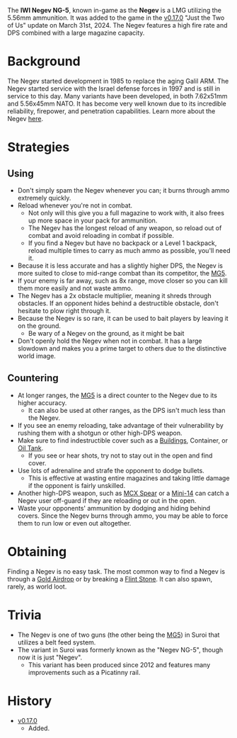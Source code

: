 The **IWI Negev NG-5**, known in-game as the **Negev** is a LMG utilizing the 5.56mm ammunition. It was added to the game in the [v0.17.0](https://github.com/HasangerGames/suroi/releases/tag/v0.17.0) "Just the Two of Us" update on March 31st, 2024. The Negev features a high fire rate and DPS combined with a large magazine capacity.

# Background
The Negev started development in 1985 to replace the aging Galil ARM. The Negev started service with the Israel defense forces in 1997 and is still in service to this day. Many variants have been developed, in both 7.62x51mm and 5.56x45mm NATO. It has become very well known due to its incredible reliability, firepower, and penetration capabilities. Learn more about the Negev [here](https://en.wikipedia.org/wiki/IWI_Negev).

# Strategies
## Using
- Don't simply spam the Negev whenever you can; it burns through ammo extremely quickly.
- Reload whenever you're not in combat.
  - Not only will this give you a full magazine to work with, it also frees up more space in your pack for ammunition.
  - The Negev has the longest reload of any weapon, so reload out of combat and avoid reloading in combat if possible.
  - If you find a Negev but have no backpack or a Level 1 backpack, reload multiple times to carry as much ammo as possible, you'll need it.
- Because it is less accurate and has a slightly higher DPS, the Negev is more suited to close to mid-range combat than its competitor, the [MG5](/weapons/guns/mg5).
- If your enemy is far away, such as 8x range, move closer so you can kill them more easily and not waste ammo.
- The Negev has a 2x obstacle multiplier, meaning it shreds through obstacles. If an opponent hides behind a destructible obstacle, don't hesitate to plow right through it.
- Because the Negev is so rare, it can be used to bait players by leaving it on the ground.
  - Be wary of a Negev on the ground, as it might be bait
- Don't openly hold the Negev when not in combat. It has a large slowdown and makes you a prime target to others due to the distinctive world image.

## Countering
- At longer ranges, the [MG5](/weapons/guns/mg5) is a direct counter to the Negev due to its higher accuracy.
  - It can also be used at other ranges, as the DPS isn't much less than the Negev.
- If you see an enemy reloading, take advantage of their vulnerability by rushing them with a shotgun or other high-DPS weapon.
- Make sure to find indestructible cover such as a [Buildings](/buildings), Container, or [Oil Tank](/obstacles/oil_tank).
  - If you see or hear shots, try not to stay out in the open and find cover.
- Use lots of adrenaline and strafe the opponent to dodge bullets.
  - This is effective at wasting entire magazines and taking little damage if the opponent is fairly unskilled.
- Another high-DPS weapon, such as [MCX Spear](/weapons/guns/mcx_spear) or a [Mini-14](/weapons/guns/mini14) can catch a Negev user off-guard if they are reloading or out in the open.
- Waste your opponents' ammunition by dodging and hiding behind covers. Since the Negev burns through ammo, you may be able to force them to run low or even out altogether.

# Obtaining
Finding a Negev is no easy task. The most common way to find a Negev is through a [Gold Airdrop](/obstacles/gold_airdrop_crate) or by breaking a [Flint Stone](/obstacles/flint_stone). It can also spawn, rarely, as world loot.

# Trivia
- The Negev is one of two guns (the other being the [MG5](/weapons/guns/mg5)) in Suroi that utilizes a belt feed system.
- The variant in Suroi was formerly known as the "Negev NG-5", though now it is just "Negev".
  - This variant has been produced since 2012 and features many improvements such as a Picatinny rail.

# History

- [v0.17.0](https://github.com/HasangerGames/suroi/releases/tag/v0.17.0)
  - Added.
